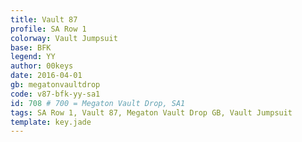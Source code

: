 ```yaml
---
title: Vault 87
profile: SA Row 1
colorway: Vault Jumpsuit
base: BFK
legend: YY
author: 00keys
date: 2016-04-01
gb: megatonvaultdrop
code: v87-bfk-yy-sa1
id: 708 # 700 = Megaton Vault Drop, SA1
tags: SA Row 1, Vault 87, Megaton Vault Drop GB, Vault Jumpsuit
template: key.jade
---
```




